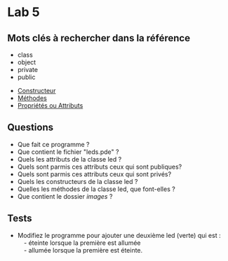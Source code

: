 # Lab 5 #

## Mots clés à rechercher dans la référence ##

- class
- object
- private
- public
<ul>
<li><a href="http://www.vulgarisation-informatique.com/constructeurs-destructeurs-java.php">Constructeur</a></li>
<li><a href="http://www.vulgarisation-informatique.com/java-methodes.php">Méthodes</a></li>
<li><a href="http://www.vulgarisation-informatique.com/java-attributs.php">Propriétés ou Attributs</a></li>
</ul>

## Questions ##


- Que fait ce programme ?
- Que contient le fichier "leds.pde" ?
- Quels les attributs de la classe led ?
- Quels sont parmis ces attributs ceux qui sont publiques?
- Quels sont parmis ces attributs ceux qui sont privés?
- Quels les constructeurs de la classe led ?
- Quelles les méthodes de la classe led, que font-elles ?
- Que contient le dossier *images* ?


## Tests ##


- Modifiez le programme pour ajouter une deuxième led (verte) qui est : <br>
&emsp;- éteinte lorsque la première est allumée <br>
&emsp;- allumée lorsque la première est éteinte.<br>

